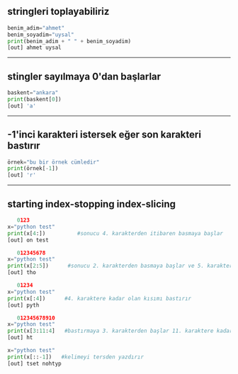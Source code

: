 
## stringleri toplayabiliriz
```python
benim_adim="ahmet"
benim_soyadim="uysal"
print(benim_adim + " " + benim_soyadim)
[out] ahmet uysal
```
---
## stingler sayılmaya 0'dan başlarlar
```python
baskent="ankara"
print(baskent[0])
[out] 'a'
```
---
## -1'inci karakteri istersek eğer son karakteri bastırır
```python
örnek="bu bir örnek cümledir"
print(örnek[-1])
[out] 'r'
```
---

## starting index-stopping index-slicing
```python   
   0123
x="python test"
print(x[4:])          #sonucu 4. karakterden itibaren basmaya başlar
[out] on test

   012345678
x="python test"
print(x[2:5])      #sonucu 2. karakterden basmaya başlar ve 5. karaktere kadar yazdırır
[out] tho

   01234
x="python test"
print(x[:4])      #4. karaktere kadar olan kısımı bastırır
[out] pyth

   012345678910
x="python test"
print(x[3:11:4]   #bastırmaya 3. karakterden başlar 11. karaktere kadar 4 karakter atlayarak bastırır
[out] ht

x="python test"
print(x[::-1])   #kelimeyi tersden yazdırır
[out] tset nohtyp
```
